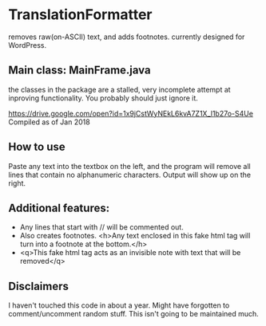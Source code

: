 # TranslationFormatter
removes raw(on-ASCII) text, and adds footnotes. currently designed for WordPress.

## Main class: MainFrame.java
the classes in the package are a stalled, very incomplete attempt at inproving functionality. You probably should just ignore it.

https://drive.google.com/open?id=1x9jCstWyNEkL6kvA7Z1X_l1b27o-S4Ue
Compiled as of Jan 2018

## How to use

Paste any text into the textbox on the left, and the program will remove all lines that contain no alphanumeric characters.
Output will show up on the right.

## Additional features:
- Any lines that start with // will be commented out.
- Also creates footnotes. &lt;h&gt;Any text enclosed in this fake html tag will turn into a footnote at the bottom.&lt;/h&gt;
- &lt;q&gt;This fake html tag acts as an invisible note with text that will be removed&lt;/q&gt;

## Disclaimers

I haven't touched this code in about a year. Might have forgotten to comment/uncomment random stuff.
This isn't going to be maintained much.
